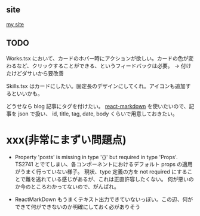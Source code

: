## site

[my site](https://mie998.github.io/portfolio/)

## TODO

Works.tsx において、カードのホバー時にアクションが欲しい。カードの色が変わるなど、クリックすることができる、というフィードバックは必要。
-> 付けたけどダサいから要改善

Skills.tsx はカードにしたい。固定長のデザインにしてくれ。アイコンも追加するといいかも。

どうせなら blog 記事にタグを付けたい。
[react-markdown](https://github.com/remarkjs/react-markdown)
を使いたいので、記事を json で扱い、
id, title, tag, date, body くらいで用意しておきたい。

# xxx(非常にまずい問題点)

- Property 'posts' is missing in type '{}' but required in type 'Props'. TS2741 とでてしまい、各コンポーネントにおけるデフォルト props の適用がうまく行っていない様子。
  現状、type 定義の方を not required にすることで難を逃れている感じがあるが、これは正直許容したくない。
  何が悪いのか今のところわかってないので、がんばれ。

- ReactMarkDown もうまくテキスト出力できていないっぽい。この辺、何ができて何ができないのか明確にしておく必がありそう
